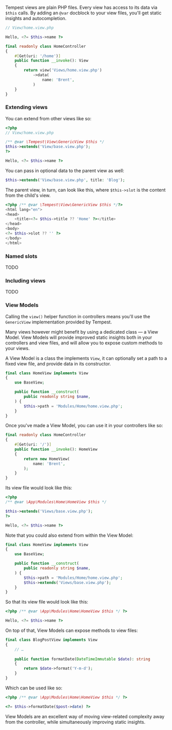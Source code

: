 Tempest views are plain PHP files. Every view has access to its data via `$this` calls. By adding an `@var` docblock to your view files, you'll get static insights and autocompletion.

```php
// View/home.view.php

Hello, <?= $this->name ?>
```

```php
final readonly class HomeController
{
    #[Get(uri: '/home')]
    public function __invoke(): View
    {
        return view('Views/home.view.php')
            ->data(
                name: 'Brent',
            )
    }
}
```

### Extending views

You can extend from other views like so:

```php
<?php 
// View/home.view.php

/** @var \Tempest\View\GenericView $this */ 
$this->extends('View/base.view.php');
?>

Hello, <?= $this->name ?>
```

You can pass in optional data to the parent view as well:

```php
$this->extends('View/base.view.php', title: 'Blog');
```

The parent view, in turn, can look like this, where `$this->slot` is the content from the child's view.

```php
<?php /** @var \Tempest\View\GenericView $this */?>
<html lang="en">
<head>
    <title><?= $this->title ?? 'Home' ?></title>
</head>
<body>
<?= $this->slot ?? '' ?>
</body>
</html>
```

### Named slots

TODO

### Including views

TODO

### View Models

Calling the `view()` helper function in controllers means you'll use the `GenericView` implementation provided by Tempest.

Many views however might benefit by using a dedicated class — a View Model. View Models will provide improved static insights both in your controllers and view files, and will allow you to expose custom methods to your views.

A View Model is a class the implements `View`, it can optionally set a path to a fixed view file, and provide data in its constructor. 

```php
final class HomeView implements View
{
    use BaseView;

    public function __construct(
        public readonly string $name,
    ) {
        $this->path = 'Modules/Home/home.view.php';
    }
}
```

Once you've made a View Model, you can use it in your controllers like so:

```php
final readonly class HomeController
{
    #[Get(uri: '/')]
    public function __invoke(): HomeView
    {
        return new HomeView(
            name: 'Brent',
        );
    }
}
```

Its view file would look like this:

```php
<?php
/** @var \App\Modules\Home\HomeView $this */

$this->extends('Views/base.view.php');
?>

Hello, <?= $this->name ?>
```

Note that you could also extend from within the View Model:

```php
final class HomeView implements View
{
    use BaseView;

    public function __construct(
        public readonly string $name,
    ) {
        $this->path = 'Modules/Home/home.view.php';
        $this->extends('Views/base.view.php');
    }
}
```

So that its view file would look like this:

```php
<?php /** @var \App\Modules\Home\HomeView $this */ ?>

Hello, <?= $this->name ?>
```

On top of that, View Models can expose methods to view files:

```php
final class BlogPostView implements View
{
    // …
    
    public function formatDate(DateTimeImmutable $date): string
    {
        return $date->format('Y-m-d');
    }
}
```

Which can be used like so:

```php
<?php /** @var \App\Modules\Home\HomeView $this */ ?>

<?= $this->formatDate($post->date) ?>
```

View Models are an excellent way of moving view-related complexity away from the controller, while simultaneously improving static insights.